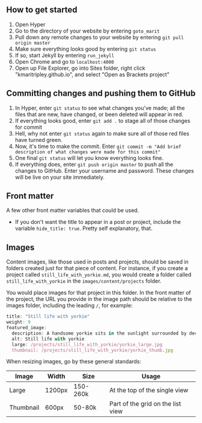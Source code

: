 
## How to get started

1. Open Hyper
2. Go to the directory of your website by entering `goto_marit`
3. Pull down any remote changes to your website by entering `git pull origin master`
4. Make sure everything looks good by entering `git status`
5. If so, start Jekyll by entering `run_jekyll`
6. Open Chrome and go to `localhost:4000`
7. Open up File Explorer, go into Sites folder, right click "kmaritripley.github.io", and select "Open as Brackets project"

## Committing changes and pushing them to GitHub

1. In Hyper, enter `git status` to see what changes you've made; all the files that are new, have changed, or been deleted will appear in red.
2. If everything looks good, enter `git add .` to stage all of those changes for commit
3. Hell, why not enter `git status` again to make sure all of those red files have turned green.
4. Now, it's time to make the commit. Enter `git commit -m "Add brief description of what changes were made for this commit"`
5. One final `git status` will let you know everything looks fine.
6. If everything does, enter `git push origin master` to push all the changes to GitHub. Enter your username and password. These changes will be live on your site immediately.

## Front matter

A few other front matter variables that could be used.

- If you don't want the title to appear in a post or project, include the variable `hide_title: true`. Pretty self explanatory, that. 

## Images

Content images, like those used in posts and projects, should be saved in folders created just for that piece of content. For instance, if you create a project called `still_life_with_yorkie.md`, you would create a folder called `still_life_with_yorkie` in the `images/content/projects` folder. 

You would place images for that project in this folder. In the front matter of the project, the URL you provide in the image path should be relative to the images folder, including the leading `/`, for example:

```javascript
title: "Still life with yorkie"
weight: 9
featured_image:
  description: A handsome yorkie sits in the sunlight surrounded by decorative fruit
  alt: Still life with yorkie
  large: /projects/still_life_with_yorkie/yorkie_large.jpg
  thumbnail: /projects/still_life_with_yorkie/yorkie_thumb.jpg
```

When resizing images, go by these general standards:

| Image     | Width     | Size      | Usage                                 |
| --------- | --------- | --------- | ------------------------------------- |
| Large     | 1200px    | 150-260k  | At the top of the single view         |
| Thumbnail | 600px     | 50-80k    | Part of the grid on the list view     |

